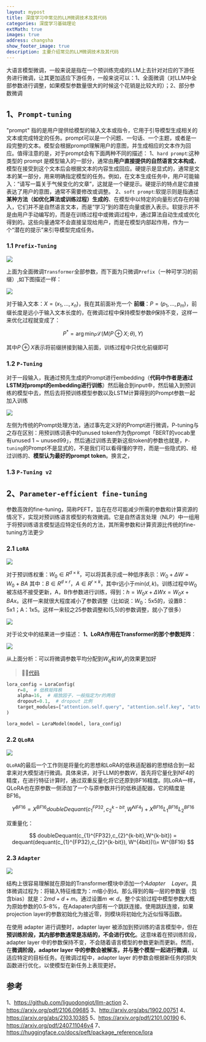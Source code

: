 ```yaml
---
layout: mypost
title: 深度学习中常见的LLM微调技术及其代码
categories: 深度学习基础理论
extMath: true
images: true
address: changsha
show_footer_image: true
description: 主要介绍常见的LLM微调技术及其代码
---
```


大语言模型微调，一般来说是指在一个预训练完成的LLM上去针对对应的下游任务进行微调，让其更加适应下游任务，一般来说可以：1、全面微调（对LLM中全部参数进行调整，如果模型参数量很大的时候这个花销是比较大的）；2、部分参数微调

## 1、`Prompt-tuning`

"prompt" 指的是用户提供给模型的输入文本或指令，它用于引导模型生成相关的文本或完成特定的任务。prompt可以是一个问题、一句话、一个主题，或者是一段完整的文本。模型会根据prompt理解用户的意图，并生成相应的文本作为回应。值得注意的是，对于prompt会有下面两种不同的描述：
1、`hard prompt`:这种类型的 prompt 是模型输入的一部分，通常由**用户直接提供的自然语言文本构成**，模型在接受到这个文本后会根据文本的内容生成回应。硬提示是显式的，通常是文本的某一部分，用来明确指定模型的任务。例如，在文本生成任务中，用户可能输入：“请写一篇关于气候变化的文章”，这就是一个硬提示。硬提示的特点是它直接表达了用户的意图，通常不需要修改或调整。
2、`soft prompt`:软提示则是指通过**某种方法（如优化算法或训练过程）生成的**、在模型中以特定的向量形式存在的输入，它们并不是自然语言文本，而是“学习”到的潜在向量或嵌入表示。软提示并不是由用户手动编写的，而是在训练过程中或微调过程中，通过算法自动生成或优化得到的。这些向量通常不会直接呈现给用户，而是在模型内部起作用，作为一个“潜在的提示”来引导模型完成任务。

### 1.1 `Prefix-Tuning`

![](https://s2.loli.net/2025/02/14/KaZ2IwLDQHY3Ecr.png)

上面为全面微调`Transformer`全部参数，而下面为只微调`Prefix`（一种可学习的前缀）,如下图描述一样：

![](https://s2.loli.net/2025/02/14/fCvhLK1doGDRWxE.png)

对于输入文本：$X=(x_1,...,x_n)$，我在其前面补充一个 **前缀**：$P=(p_1,...,p_m)$，前缀长度是远小于输入文本长度的，在微调过程中保持模型参数$\theta$保持不变，这样一来优化过程就变成了：

$$
P^*=\arg\min_P\mathcal{L}(M(P\oplus X;\theta),Y)
$$

其中$P\oplus X$表示将前缀拼接到输入前面，训练过程中只优化前缀即可

### 1.2 `P-Tuning`

对于一段输入，我通过预先生成的Prompt进行embedding（**代码中作者是通过LSTM对prompt的embedding进行训练**）然后融合到input中，然后输入到预训练的模型中去，然后去将预训练模型参数以及LSTM计算得到的Prompt参数一起加入训练

![](https://s2.loli.net/2025/02/14/ZnfpdcDozXKJrut.png)

左侧为传统的Prompt处理方法，通过事先定义好的Prompt进行微调，P-tuning与之存在区别：用预训练词表中的unused token作为伪prompt「BERT的vocab里有unused 1 ~ unused99」，然后通过训练去更新这些token的参数也就是，`P-tuning`的Prompt不是显式的，不是我们可以看得懂的字符，而是一些隐式的、经过训练的、**模型认为最好的prompt token**。换言之，

### 1.3 `P-Tuning v2`

## 2、`Parameter-efficient fine-tuning`

参数高效的fine-tuning，简称PEFT，旨在在尽可能减少所需的参数和计算资源的情况下，实现对预训练语言模型的有效微调。它是自然语言处理（NLP）中一组用于将预训练语言模型适应特定任务的方法，其所需参数和计算资源比传统的fine-tuning方法更少

### 2.1 `LoRA`

![](https://s2.loli.net/2025/02/14/uMeYSC7DPVA3yKo.png)

对于预训练权重：$W_0 \in R^{d \times k}$，可以将其表示成一种低序表示：$W_0 + \Delta W= W_0+ BA$ 其中：$B \in R ^{d \times r}，A \in R ^{r \times k}$，其中r远小于$min(d,k)$。训练过程中$W_0$被冻结不接受更新，A，B作参数进行训练，得到：$h= W_0x+ \Delta Wx=W_0x+BAx$。这样一来就很大程度减小了参数调整（比如说：$W_0$：5x5的，设置B：5x1；A：1x5。这样一来较之25参数调整和(5,5)的参数调整，就小了很多）

![](https://s2.loli.net/2025/02/14/jl9WrpadNAxYJbO.png)

对于论文中的结果进一步描述：
**1、LoRA作用在Transformer的那个参数矩阵**：

![](https://s2.loli.net/2025/02/14/bHrQAWLqa7x459G.png)

从上面分析：可以将微调参数平均分配到$W_q$和$W_v$的效果更加好

> 😶‍🌫️[代码](https://huggingface.co/docs/peft/package_reference/lora)

```python
lora_config = LoraConfig(
    r=8,  # 低秩矩阵秩
    alpha=16,  # 缩放因子，一般指定为r的两倍
    dropout=0.1,  # dropout 比例
    target_modules=["attention.self.query", "attention.self.key", "attention.self.value", "intermediate.dense"],  # 在这些层添加 LoRA
)

lora_model = LoraModel(model, lora_config)
```

### 2.2 `QLoRA`

![](https://s2.loli.net/2025/02/14/sgfDEkVbKHq3Sia.png)

`QLoRA`的最后一个工作则是将量化的思想和LoRA的低秩适配器的思想结合到一起拿来对大模型进行微调。具体来讲，对于LLM的参数$W$，首先将它量化到NF4的精度，在进行特征计算时，通过双重反量化将它还原到BF16精度。同LoRA一样，QLoRA也在原参数一侧添加了一个与原参数并行的低秩适配器，它的精度是BF16。

$$
Y^{BF16}= X^{BF16}doubleDequant(c_{1}^{FP32},c_{2}^{k-bit},W^{NF4}) + X^{BF16}L_{1}^{BF16}L_{2}^{BF16}
$$

双重量化：

$$
doubleDequant(c_{1}^{FP32},c_{2}^{k-bit},W^{k-bit}) = dequant(dequant(c_{1}^{FP32},c_{2}^{k-bit}), W^{4bit})\\= W^{BF16}
$$

### 2.3 `Adapter`

![](https://s2.loli.net/2025/02/14/dDWesRka2CFP71c.png)

结构上很容易理解就在原始的Transformer模块中添加一个$Adapter \quad Layer$。具体微调过程为：将输入特征维度为：m缩小到d。那么得到的每一层的参数量（包含bias）就是：$2md+d+m$。通过设置$m \ll d$。整个实验过程中模型参数大概为原始参数的0.5-8%，在Adapater内部有一个跳跃连接。使用跳跃连接，如果projection layer的参数初始化为接近零，则模块将初始化为近似恒等函数。

在使用 adapter 进行调整时，adapter layer 被添加到预训练的语言模型中，但在**预训练阶段，其内部参数通常是冻结的，不会进行优化**。这意味着在预训练阶段，adapter layer 中的参数保持不变，不会随着语言模型的参数更新而更新。然而，在**微调阶段，adapter layer 中的参数会被解冻，并与整个模型一起进行微调**，以适应特定的目标任务。在微调过程中，adapter layer 的参数会根据新任务的损失函数进行优化，以使模型在新任务上表现更好。


## 参考

1、https://github.com/liguodongiot/llm-action
2、https://arxiv.org/pdf/2106.09685
3、http://arxiv.org/abs/1902.00751
4、https://arxiv.org/abs/2103.10385
5、https://arxiv.org/pdf/2101.00190
6、https://arxiv.org/pdf/2407.11046v4
7、https://huggingface.co/docs/peft/package_reference/lora